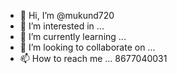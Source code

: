 - 👋 Hi, I’m @mukund720
- 👀 I’m interested in ...
- 🌱 I’m currently learning ...
- 💞️ I’m looking to collaborate on ...
- 📫 How to reach me ... 8677040031

<!---
mukund720/mukund720 is a ✨ special ✨ repository because its `README.md` (this file) appears on your GitHub profile.
You can click the Preview link to take a look at your changes.
--->
